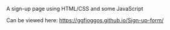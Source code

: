A sign-up page using HTML/CSS and some JavaScript

Can be viewed here: https://ggfioggos.github.io/Sign-up-form/
